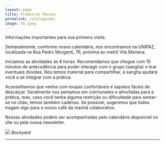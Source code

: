 ```yaml
---
layout: page
title: Primeiros Passos
permalink: /styleguide/
image: 55.jpeg
---
```


Informações importantes para sua primeira visita:

Semanalmente, conforme nosso calendário, nos encontramos na UNIPAZ, localizada na Rua Pedro Morganti, 76, próxima ao metrô Vila Mariana.

Iniciamos as atividades às 8 horas. Recomendamos que chegue com 15 minutos de antecedência para poder interagir com o grupo (sangha) e tirar eventuais dúvidas. Nós temos material para compartilhar, a sangha ajudará você a se integrar com a prática.

Aconselhamos que venha com roupas confortáveis e sapatos fáceis de descalçar. Geralmente nos sentamos em colchonetes e almofadas para a prática, mas, caso você tenha alguma restrição ou dificuldade para sentar-se no chão, temos também cadeiras. Se possível, sugerimos que todos tragam algo para o nosso café da manhã colaborativo.

Nossas atividades podem ser acompanhadas pelo calendário disponível no site ou pela nossa newsletter.

![]({{site.baseurl}}/images/09.jpg)
*Backyard*

***
